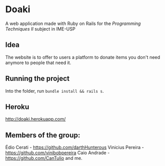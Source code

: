 # Doaki
A web application made with Ruby on Rails for the _Programming Techniques II_ subject in IME-USP

## Idea
The website is to offer to users a platform to donate items you don't need anymore to people that need it.

## Running the project
Into the folder, run `bundle install && rails s`.

## Heroku
http://doaki.herokuapp.com/

## Members of the group:
Édio Cerati - https://github.com/darthHunterous
Vinicius Pereira - https://github.com/vinibobpereira 
Caio Andrade - https://github.com/CanTulio
and me.
